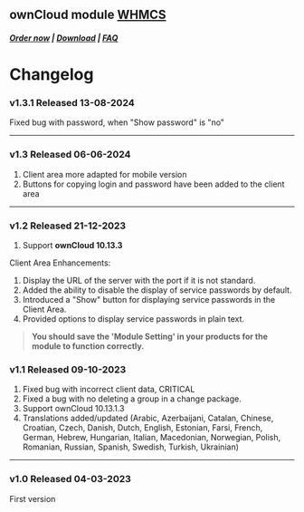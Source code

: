 ## ownCloud module **[WHMCS](https://puqcloud.com/link.php?id=77)**

#####  [Order now](https://puqcloud.com/whmcs-module-owncloud.php) | [Download](https://download.puqcloud.com/WHMCS/servers/PUQ_WHMCS-ownCloud/) | [FAQ](https://faq.puqcloud.com/)

# Changelog

### v1.3.1 Released 13-08-2024
Fixed bug with password, when "Show password" is "no"

- - - - -

### v1.3 Released 06-06-2024
1. Client area more adapted for mobile version
2. Buttons for copying login and password have been added to the client area

- - - - -

### v1.2 Released 21-12-2023

1. Support **ownCloud 10.13.3**

Client Area Enhancements:

1. Display the URL of the server with the port if it is not standard.
2. Added the ability to disable the display of service passwords by default.
3. Introduced a "Show" button for displaying service passwords in the Client Area.
4. Provided options to display service passwords in plain text.

> **You should save the 'Module Setting' in your products for the module to function correctly.**

### v1.1 Released 09-10-2023
 
1. Fixed bug with incorrect client data, CRITICAL
2. Fixed a bug with no deleting a group in a change package.
3. Support ownCloud 10.13.1.3
4. Translations added/updated (Arabic, Azerbaijani, Catalan, Chinese, Croatian, Czech, Danish, Dutch, English, Estonian, Farsi, French, German, Hebrew, Hungarian, Italian, Macedonian, Norwegian, Polish,  Romanian, Russian, Spanish, Swedish, Turkish, Ukrainian)

- - - - -

### v1.0 Released 04-03-2023

First version
